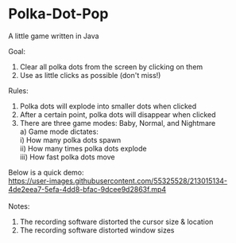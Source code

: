 # Polka-Dot-Pop
A little game written in Java

Goal: 
1) Clear all polka dots from the screen by clicking on them
2) Use as little clicks as possible (don't miss!)

Rules:
1) Polka dots will explode into smaller dots when clicked
2) After a certain point, polka dots will disappear when clicked
3) There are three game modes: Baby, Normal, and Nightmare <br>
   a) Game mode dictates: <br>
      i)   How many polka dots spawn <br> 
      ii)  How many times polka dots explode <br>
      iii) How fast polka dots move <br>

Below is a quick demo: <br>
https://user-images.githubusercontent.com/55325528/213015134-4de2eea7-5efa-4dd8-bfac-9dcee9d2863f.mp4
<br>
<br>
Notes: 
1) The recording software distorted the cursor size & location
2) The recording software distorted window sizes
